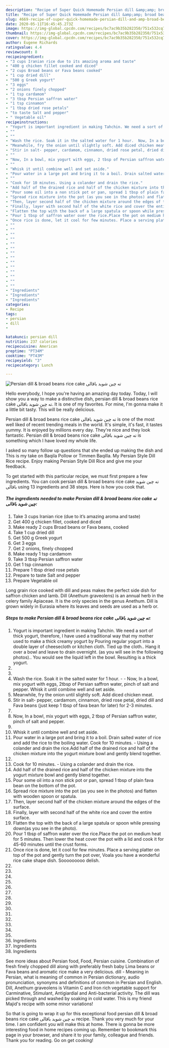 ```yaml
---
description: "Recipe of Super Quick Homemade Persian dill &amp;amp; broad beans rice cake ته چین شوید باقالی"
title: "Recipe of Super Quick Homemade Persian dill &amp;amp; broad beans rice cake ته چین شوید باقالی"
slug: 4669-recipe-of-super-quick-homemade-persian-dill-and-amp-broad-beans-rice-cake
date: 2020-05-11T16:45:45.273Z
image: https://img-global.cpcdn.com/recipes/bc7ac9b35b282350/751x532cq70/persian-dill-broad-beans-rice-cake-ته-چین-شوید-باقالی-recipe-main-photo.jpg
thumbnail: https://img-global.cpcdn.com/recipes/bc7ac9b35b282350/751x532cq70/persian-dill-broad-beans-rice-cake-ته-چین-شوید-باقالی-recipe-main-photo.jpg
cover: https://img-global.cpcdn.com/recipes/bc7ac9b35b282350/751x532cq70/persian-dill-broad-beans-rice-cake-ته-چین-شوید-باقالی-recipe-main-photo.jpg
author: Eugene Richards
ratingvalue: 4.4
reviewcount: 8
recipeingredient:
- "3 cups Iranian rice due to its amazing aroma and taste"
- "400 g chicken fillet cooked and diced"
- "2 cups Broad beans or Fava beans cooked"
- "1 cup dried dill"
- "500 g Greek yogurt"
- "3 eggs"
- "2 onions finely chopped"
- "1 tsp cardamom"
- "3 tbsp Persian saffron water"
- "1 tsp cinnamon"
- "1 tbsp dried rose petals"
- "to taste Salt and pepper"
- " Vegetable oil"
recipeinstructions:
- "Yogurt is important ingredient in making Tahchin. We need a sort of thick yogurt, therefore, I have used a traditional way that my mother used to make a thick creamy yogurt by Pouring regular yogurt into a double layer of cheesecloth or kitchen cloth. Tied up the cloth.. Hang it over a bowl and leave to drain overnight. (as you will see in the following photos).. You would see the liquid left in the bowl. Resulting is a thick yogurt."
- ""
- ""
- "Wash the rice. Soak it in the salted water for 1 hour.  Now, In a bowl, mix yogurt with eggs, 2tbsp of Persian saffron water, pinch of salt and pepper. Whisk it until combine well and set aside."
- "Meanwhile, fry the onion until slightly soft. Add diced chicken meat."
- "Stir in salt- pepper, cardamom, cinnamon, dried rose petal, dried dill and Fava beans (just keep 1 tbsp of fava bean for later) for 2-3 minutes."
- ""
- "Now, In a bowl, mix yogurt with eggs, 2 tbsp of Persian saffron water, pinch of salt and pepper."
- ""
- "Whisk it until combine well and set aside."
- "Pour water in a large pot and bring it to a boil. Drain salted water of rice and add the rice to the boiling water. Cook for 10 minutes. Using a colander and drain the rice.Add half of the drained rice and half of the chicken mixture into the yogurt mixture bowl and gently blend together."
- ""
- "Cook for 10 minutes. Using a colander and drain the rice."
- "Add half of the drained rice and half of the chicken mixture into the yogurt mixture bowl and gently blend together."
- "Pour some oil into a non stick pot or pan, spread 1 tbsp of plain fava bean on the bottom of the pot."
- "Spread rice mixture into the pot (as you see in the photos) and flatten with wooden spoon or spatula."
- "Then, layer second half of the chicken mixture around the edges of the surface."
- "Finally, layer with second half of the white rice and cover the entire surface."
- "Flatten the top with the back of a large spatula or spoon while pressing down(as you see in the photo)."
- "Pour 1 tbsp of saffron water over the rice.Place the pot on medium heat for 5 minutes. Then lower the heat cover the pot with a lid and cook it for 45-60 minutes until the crust forms."
- "Once rice is done, let it cool for few minutes. Place a serving platter on top of the pot and gently turn the pot over, Voala you have a wonderful rice cake shape dish. Sooooooooo delish."
- ""
- ""
- ""
- ""
- ""
- ""
- ""
- ""
- ""
- ""
- ""
- ""
- ""
- ""
- "Ingredients"
- "Ingredients"
- "Ingredients"
categories:
- Recipe
tags:
- persian
- dill
- 

katakunci: persian dill  
nutrition: 237 calories
recipecuisine: American
preptime: "PT34M"
cooktime: "PT43M"
recipeyield: "3"
recipecategory: Lunch

---
```



![Persian dill &amp; broad beans rice cake ته چین شوید باقالی](https://img-global.cpcdn.com/recipes/bc7ac9b35b282350/751x532cq70/persian-dill-broad-beans-rice-cake-ته-چین-شوید-باقالی-recipe-main-photo.jpg)

Hello everybody, I hope you're having an amazing day today. Today, I will show you a way to make a distinctive dish, persian dill &amp; broad beans rice cake ته چین شوید باقالی. It is one of my favorites. For mine, I'm gonna make it a little bit tasty. This will be really delicious.

Persian dill &amp; broad beans rice cake ته چین شوید باقالی is one of the most well liked of recent trending meals in the world. It's simple, it's fast, it tastes yummy. It is enjoyed by millions every day. They're nice and they look fantastic. Persian dill &amp; broad beans rice cake ته چین شوید باقالی is something which I have loved my whole life.

I asked so many follow up questions that she ended up making the dish and This is my take on Baqila Pollow or Timmen Baqilla. My Persian Style Dill Rice recipe. Enjoy making Persian Style Dill Rice and give me your feedback.


To get started with this particular recipe, we must first prepare a few ingredients. You can cook persian dill &amp; broad beans rice cake ته چین شوید باقالی using 13 ingredients and 38 steps. Here is how you cook that.

<!--inarticleads1-->

##### The ingredients needed to make Persian dill &amp; broad beans rice cake ته چین شوید باقالی:

1. Take 3 cups Iranian rice (due to it’s amazing aroma and taste)
1. Get 400 g chicken fillet, cooked and diced
1. Make ready 2 cups Broad beans or Fava beans, cooked
1. Take 1 cup dried dill
1. Get 500 g Greek yogurt
1. Get 3 eggs
1. Get 2 onions, finely chopped
1. Make ready 1 tsp cardamom
1. Take 3 tbsp Persian saffron water
1. Get 1 tsp cinnamon
1. Prepare 1 tbsp dried rose petals
1. Prepare to taste Salt and pepper
1. Prepare  Vegetable oil


Long grain rice cooked with dill and peas makes the perfect side dish for saffron chicken and lamb. Dill (Anethum graveolens) is an annual herb in the celery family Apiaceae. It is the only species in the genus Anethum. Dill is grown widely in Eurasia where its leaves and seeds are used as a herb or. 

<!--inarticleads2-->

##### Steps to make Persian dill &amp; broad beans rice cake ته چین شوید باقالی:

1. Yogurt is important ingredient in making Tahchin. We need a sort of thick yogurt, therefore, I have used a traditional way that my mother used to make a thick creamy yogurt by Pouring regular yogurt into a double layer of cheesecloth or kitchen cloth. Tied up the cloth.. Hang it over a bowl and leave to drain overnight. (as you will see in the following photos).. You would see the liquid left in the bowl. Resulting is a thick yogurt.
1. 
1. 
1. Wash the rice. Soak it in the salted water for 1 hour. -  - Now, In a bowl, mix yogurt with eggs, 2tbsp of Persian saffron water, pinch of salt and pepper. Whisk it until combine well and set aside.
1. Meanwhile, fry the onion until slightly soft. Add diced chicken meat.
1. Stir in salt- pepper, cardamom, cinnamon, dried rose petal, dried dill and Fava beans (just keep 1 tbsp of fava bean for later) for 2-3 minutes.
1. 
1. Now, In a bowl, mix yogurt with eggs, 2 tbsp of Persian saffron water, pinch of salt and pepper.
1. 
1. Whisk it until combine well and set aside.
1. Pour water in a large pot and bring it to a boil. Drain salted water of rice and add the rice to the boiling water. Cook for 10 minutes. - Using a colander and drain the rice.Add half of the drained rice and half of the chicken mixture into the yogurt mixture bowl and gently blend together.
1. 
1. Cook for 10 minutes. - Using a colander and drain the rice.
1. Add half of the drained rice and half of the chicken mixture into the yogurt mixture bowl and gently blend together.
1. Pour some oil into a non stick pot or pan, spread 1 tbsp of plain fava bean on the bottom of the pot.
1. Spread rice mixture into the pot (as you see in the photos) and flatten with wooden spoon or spatula.
1. Then, layer second half of the chicken mixture around the edges of the surface.
1. Finally, layer with second half of the white rice and cover the entire surface.
1. Flatten the top with the back of a large spatula or spoon while pressing down(as you see in the photo).
1. Pour 1 tbsp of saffron water over the rice.Place the pot on medium heat for 5 minutes. Then lower the heat cover the pot with a lid and cook it for 45-60 minutes until the crust forms.
1. Once rice is done, let it cool for few minutes. Place a serving platter on top of the pot and gently turn the pot over, Voala you have a wonderful rice cake shape dish. Sooooooooo delish.
1. 
1. 
1. 
1. 
1. 
1. 
1. 
1. 
1. 
1. 
1. 
1. 
1. 
1. 
1. Ingredients
1. Ingredients
1. Ingredients


See more ideas about Persian food, Food, Persian cuisine. Combination of fresh finely chopped dill along with preferably fresh baby Lima beans or Fava beans and aromatic rice make a very delicious. dill - Meaning in Persian, what is meaning of common in Persian dictionary, audio pronunciation, synonyms and definitions of common in Persian and English. Dill, Anethum graveolens is Vitamin C and Iron rich vegetable support for Carminative, Stimulant, Antigiardial and Anti-bacterial activity. The dill was picked through and washed by soaking in cold water. This is my friend Majid&#39;s recipe with some minor variations! 

So that is going to wrap it up for this exceptional food persian dill &amp; broad beans rice cake ته چین شوید باقالی recipe. Thank you very much for your time. I am confident you will make this at home. There is gonna be more interesting food in home recipes coming up. Remember to bookmark this page in your browser, and share it to your family, colleague and friends. Thank you for reading. Go on get cooking!
